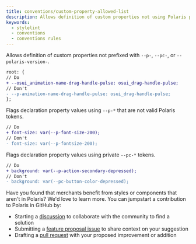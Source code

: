 ```yaml
---
title: conventions/custom-property-allowed-list
description: Allows definition of custom properties not using Polaris prefixes, flags declaration property values that are not valid Polaris tokens, flags declaration property values using private tokens
keywords:
  - stylelint
  - conventions
  - conventions rules
---
```


Allows definition of custom properties not prefixed with `--p-`, `--pc-`, or `--polaris-version-`.

```diff
root: {
// Do
+ --osui_animation-name-drag-handle-pulse: osui_drag-handle-pulse;
// Don't
- --p-animation-name-drag-handle-pulse: osui_drag-handle-pulse;
};
```

Flags declaration property values using `--p-*` that are not valid Polaris tokens.

```diff
// Do
+ font-size: var(--p-font-size-200);
// Don't
- font-size: var(--p-fontsize-200);
```

Flags declaration property values using private `--pc-*` tokens.

```diff
// Do
+ background: var(--p-action-secondary-depressed);
// Don't
- background: var(--pc-button-color-depressed);
```

Have you found that merchants benefit from styles or components that aren't in Polaris? We'd love to learn more. You can jumpstart a contribution to Polaris in GitHub by:

- Starting a [discussion](https://github.com/Shopify/polaris/discussions/6750) to collaborate with the community to find a solution
- Submitting a [feature proposal issue](https://github.com/Shopify/polaris/issues/new?assignees=&labels=Feature+request&template=FEATURE_REQUEST.md) to share context on your suggestion
- Drafting a [pull request](https://github.com/Shopify/polaris/pulls) with your proposed improvement or addition
